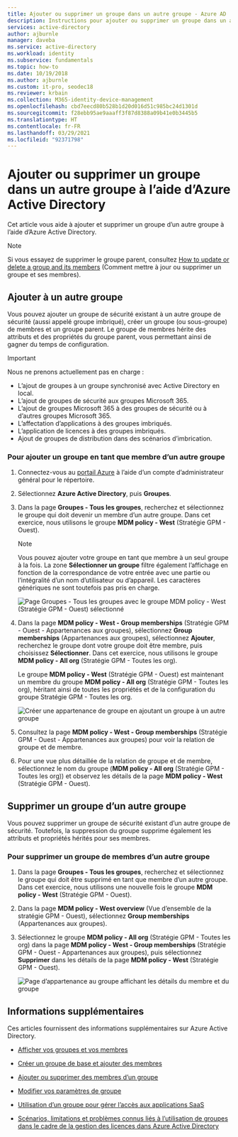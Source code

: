 ```yaml
---
title: Ajouter ou supprimer un groupe dans un autre groupe - Azure AD
description: Instructions pour ajouter ou supprimer un groupe dans un autre groupe à l’aide d’Azure Active Directory.
services: active-directory
author: ajburnle
manager: daveba
ms.service: active-directory
ms.workload: identity
ms.subservice: fundamentals
ms.topic: how-to
ms.date: 10/19/2018
ms.author: ajburnle
ms.custom: it-pro, seodec18
ms.reviewer: krbain
ms.collection: M365-identity-device-management
ms.openlocfilehash: cbd7eecd80b528b1d20d016d51c985bc24d1301d
ms.sourcegitcommit: f28ebb95ae9aaaff3f87d8388a09b41e0b3445b5
ms.translationtype: HT
ms.contentlocale: fr-FR
ms.lasthandoff: 03/29/2021
ms.locfileid: "92371798"
---
```

# <a name="add-or-remove-a-group-from-another-group-using-azure-active-directory"></a>Ajouter ou supprimer un groupe dans un autre groupe à l’aide d’Azure Active Directory
Cet article vous aide à ajouter et supprimer un groupe d’un autre groupe à l’aide d’Azure Active Directory.

>[!Note]
>Si vous essayez de supprimer le groupe parent, consultez [How to update or delete a group and its members](active-directory-groups-delete-group.md) (Comment mettre à jour ou supprimer un groupe et ses membres).

## <a name="add-a-group-to-another-group"></a>Ajouter à un autre groupe
Vous pouvez ajouter un groupe de sécurité existant à un autre groupe de sécurité (aussi appelé groupe imbriqué), créer un groupe (ou sous-groupe) de membres et un groupe parent. Le groupe de membres hérite des attributs et des propriétés du groupe parent, vous permettant ainsi de gagner du temps de configuration.

>[!Important]
>Nous ne prenons actuellement pas en charge :<ul><li>L’ajout de groupes à un groupe synchronisé avec Active Directory en local.</li><li>L’ajout de groupes de sécurité aux groupes Microsoft 365.</li><li>L’ajout de groupes Microsoft 365 à des groupes de sécurité ou à d’autres groupes Microsoft 365.</li><li>L’affectation d’applications à des groupes imbriqués.</li><li>L’application de licences à des groupes imbriqués.</li><li>Ajout de groupes de distribution dans des scénarios d’imbrication.</li></ul>

### <a name="to-add-a-group-as-a-member-of-another-group"></a>Pour ajouter un groupe en tant que membre d’un autre groupe

1. Connectez-vous au [portail Azure](https://portal.azure.com) à l’aide d’un compte d’administrateur général pour le répertoire.

2. Sélectionnez **Azure Active Directory**, puis **Groupes**.

3. Dans la page **Groupes - Tous les groupes**, recherchez et sélectionnez le groupe qui doit devenir un membre d’un autre groupe. Dans cet exercice, nous utilisons le groupe **MDM policy - West** (Stratégie GPM - Ouest).

    >[!Note]
    >Vous pouvez ajouter votre groupe en tant que membre à un seul groupe à la fois. La zone **Sélectionner un groupe** filtre également l’affichage en fonction de la correspondance de votre entrée avec une partie ou l’intégralité d’un nom d’utilisateur ou d’appareil. Les caractères génériques ne sont toutefois pas pris en charge.

    ![Page Groupes - Tous les groupes avec le groupe MDM policy - West (Stratégie GPM - Ouest) sélectionné](media/active-directory-groups-membership-azure-portal/group-all-groups-screen.png)

4. Dans la page **MDM policy - West - Group memberships** (Stratégie GPM - Ouest - Appartenances aux groupes), sélectionnez **Group memberships** (Appartenances aux groupes), sélectionnez **Ajouter**, recherchez le groupe dont votre groupe doit être membre, puis choisissez **Sélectionner**. Dans cet exercice, nous utilisons le groupe **MDM policy - All org** (Stratégie GPM - Toutes les org).

    Le groupe **MDM policy - West** (Stratégie GPM - Ouest) est maintenant un membre du groupe **MDM policy - All org** (Stratégie GPM - Toutes les org), héritant ainsi de toutes les propriétés et de la configuration du groupe Stratégie GPM - Toutes les org.

    ![Créer une appartenance de groupe en ajoutant un groupe à un autre groupe](media/active-directory-groups-membership-azure-portal/group-add-group-membership.png)

5. Consultez la page **MDM policy - West - Group memberships** (Stratégie GPM - Ouest - Appartenances aux groupes) pour voir la relation de groupe et de membre.

6. Pour une vue plus détaillée de la relation de groupe et de membre, sélectionnez le nom du groupe (**MDM policy - All org** (Stratégie GPM - Toutes les org)) et observez les détails de la page **MDM policy - West** (Stratégie GPM - Ouest).

## <a name="remove-a-group-from-another-group"></a>Supprimer un groupe d’un autre groupe
Vous pouvez supprimer un groupe de sécurité existant d’un autre groupe de sécurité. Toutefois, la suppression du groupe supprime également les attributs et propriétés hérités pour ses membres.

### <a name="to-remove-a-member-group-from-another-group"></a>Pour supprimer un groupe de membres d’un autre groupe
1. Dans la page **Groupes - Tous les groupes**, recherchez et sélectionnez le groupe qui doit être supprimé en tant que membre d’un autre groupe. Dans cet exercice, nous utilisons une nouvelle fois le groupe **MDM policy - West** (Stratégie GPM - Ouest).

2. Dans la page **MDM policy - West overview** (Vue d’ensemble de la stratégie GPM - Ouest), sélectionnez **Group memberships** (Appartenances aux groupes).

3. Sélectionnez le groupe **MDM policy - All org** (Stratégie GPM - Toutes les org) dans la page **MDM policy - West - Group memberships** (Stratégie GPM - Ouest - Appartenances aux groupes), puis sélectionnez **Supprimer** dans les détails de la page **MDM policy - West** (Stratégie GPM - Ouest).

    ![Page d’appartenance au groupe affichant les détails du membre et du groupe](media/active-directory-groups-membership-azure-portal/group-membership-remove.png)

## <a name="additional-information"></a>Informations supplémentaires
Ces articles fournissent des informations supplémentaires sur Azure Active Directory.

- [Afficher vos groupes et vos membres](active-directory-groups-view-azure-portal.md)

- [Créer un groupe de base et ajouter des membres](active-directory-groups-create-azure-portal.md)

- [Ajouter ou supprimer des membres d’un groupe](active-directory-groups-members-azure-portal.md)

- [Modifier vos paramètres de groupe](active-directory-groups-settings-azure-portal.md)

- [Utilisation d’un groupe pour gérer l’accès aux applications SaaS](../enterprise-users/groups-saasapps.md)

- [Scénarios, limitations et problèmes connus liés à l’utilisation de groupes dans le cadre de la gestion des licences dans Azure Active Directory](../enterprise-users/licensing-group-advanced.md#limitations-and-known-issues)
